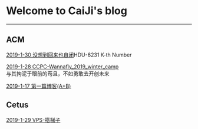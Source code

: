 # Welcome to CaiJi's blog

------------------------
## ACM

[2019-1-30 没想到回来也自闭](./Blog/ACM/2019/1/2019-1-30.md)HDU-6231 K-th Number

[2019-1-28 CCPC-Wannafly_2019_winter_camp](./Blog/ACM/ccpc-wannafly/2019_winter_camp/camp.md)<br />
与其拘泥于眼前的苟且，不如勇敢去开创未来

[2019-1-17 第一篇博客(A+B)](./Blog/ACM/someproblem/2019-1-17.md)

## Cetus

[2019-1-29 VPS-搭梯子](./Blog/Cetus/2019/1/2019-1-29_vps.md)